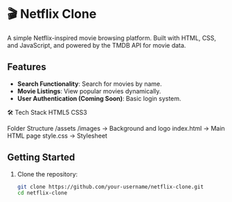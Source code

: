 # 🎬 Netflix Clone

A simple Netflix-inspired movie browsing platform. Built with HTML, CSS, and JavaScript, and powered by the TMDB API for movie data.

##  Features

-  **Search Functionality**: Search for movies by name.
-  **Movie Listings**: View popular movies dynamically.
-  **User Authentication (Coming Soon)**: Basic login system.


🛠️ Tech Stack
HTML5
CSS3

Folder Structure
/assets
  /images        -> Background and logo
index.html       -> Main HTML page
style.css        -> Stylesheet

##  Getting Started

1. Clone the repository:
   ```bash
   git clone https://github.com/your-username/netflix-clone.git
   cd netflix-clone

